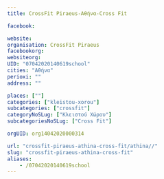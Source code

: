 ```yaml
---
title: CrossFit Piraeus-Αθήνα-Cross Fit

facebook:

website:
organisation: CrossFit Piraeus
facebookorg:
websiteorg:
UID: "07042020140619school"
cities: "Αθήνα"
perioxi: ""
address: ""

places: [""]
categories: ["kleistou-xorou"]
subcategories: ["crossfit"]
categoryNoSLug: ["Κλειστού Χώρου"]
subcategoriesNoSLug: ["Cross Fit"]

orgUID: org14042020000314

url: "crossfit-piraeus-athina-cross-fit/athina//"
slug: "crossfit-piraeus-athina-cross-fit"
aliases:
    - /07042020140619school
---
```





